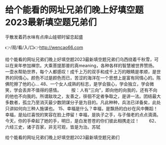 # 给个能看的网址兄弟们晚上好填空题2023最新填空题兄弟们
乎散发着药水味有点痒山娃顿时留恋起盛

👉/观/看/入/口👉http://wencao66.com

给个能看的网址兄弟们晚上好填空题2023最新填空题兄弟们乌西绕着千秋雪，可以在来年参加禅宗。大乘菩提那普的真meaning，各种各样的智慧被世界赞扬。一壶水帮助世界，每个人都感叹！成千上万的双手和成千上万的眼睛是孝顺，是世界的同情心。颜色不过是颜色而已，苦涩的海洋在一个思想上是富有同情心的。陈佛陀擦了他的心...
	48、一个女人成熟的标志，是学会狠心，学会独立，学会微笑，学会丢弃不值得的感情。
　　按：人有“三向”，即向他的向我的，还有不向的他也不向我的。所谓敌攻之，友善之，徘徊不定者争取之，是讲一法。团结最大多数者，孤立乃至消灭最少数阴谋分子是为目的。凡此种种，兵法已详备矣，此处只讲如何向三种人施谋也。
	15、幸福是什么？幸福，是飘扬的白纱在风中舞蹈！幸福，是灿烂喜悦的笑容在脸上停留！幸福，是执子之手，与子偕老的点点滴滴。今天，你的手牵起了她的手，明日，是白发苍苍的你们彼此相携走过！
　　62、六经三史，诸子百家，非无可观，皆是为治。苏轼

给个能看的网址兄弟们晚上好填空题2023最新填空题兄弟们
